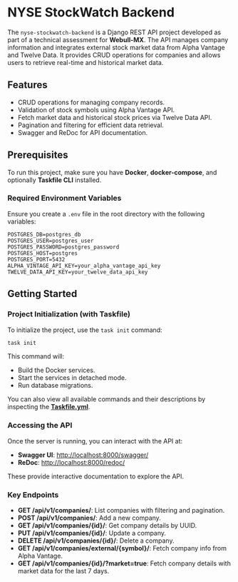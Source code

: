 # NYSE StockWatch Backend

The `nyse-stockwatch-backend` is a Django REST API project developed as part of a technical assessment for **Webull-MX**. The API manages company information and integrates external stock market data from Alpha Vantage and Twelve Data. It provides CRUD operations for companies and allows users to retrieve real-time and historical market data.

## Features
- CRUD operations for managing company records.
- Validation of stock symbols using Alpha Vantage API.
- Fetch market data and historical stock prices via Twelve Data API.
- Pagination and filtering for efficient data retrieval.
- Swagger and ReDoc for API documentation.

## Prerequisites
To run this project, make sure you have **Docker**, **docker-compose**, and optionally **Taskfile CLI** installed.

### Required Environment Variables
Ensure you create a `.env` file in the root directory with the following variables:

```plaintext
POSTGRES_DB=postgres_db
POSTGRES_USER=postgres_user
POSTGRES_PASSWORD=postgres_password
POSTGRES_HOST=postgres
POSTGRES_PORT=5432
ALPHA_VINTAGE_API_KEY=your_alpha_vantage_api_key
TWELVE_DATA_API_KEY=your_twelve_data_api_key
```

## Getting Started

### Project Initialization (with Taskfile)

To initialize the project, use the `task init` command:

```bash
task init
```

This command will:
- Build the Docker services.
- Start the services in detached mode.
- Run database migrations.

You can also view all available commands and their descriptions by inspecting the **[Taskfile.yml](./taskfile.yml)**.

### Accessing the API

Once the server is running, you can interact with the API at:

- **Swagger UI**: [http://localhost:8000/swagger/](http://localhost:8000/swagger/)
- **ReDoc**: [http://localhost:8000/redoc/](http://localhost:8000/redoc/)

These provide interactive documentation to explore the API.

### Key Endpoints

- **GET /api/v1/companies/**: List companies with filtering and pagination.
- **POST /api/v1/companies/**: Add a new company.
- **GET /api/v1/companies/{id}/**: Get company details by UUID.
- **PUT /api/v1/companies/{id}/**: Update a company.
- **DELETE /api/v1/companies/{id}/**: Delete a company.
- **GET /api/v1/companies/external/{symbol}/**: Fetch company info from Alpha Vantage.
- **GET /api/v1/companies/{id}/?market=true**: Fetch company details with market data for the last 7 days.
